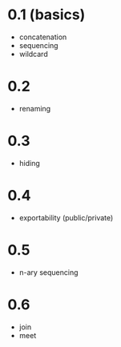 # 0.1 (basics)

- concatenation
- sequencing
- wildcard

# 0.2

- renaming

# 0.3

- hiding

# 0.4

- exportability (public/private)

# 0.5

- n-ary sequencing

# 0.6

- join
- meet
